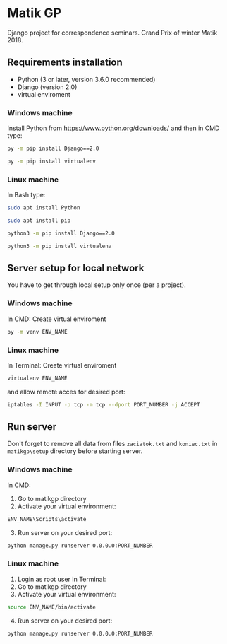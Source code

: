 # Matik GP
Django project for correspondence seminars. Grand Prix of winter Matik 2018.

## Requirements installation

 - Python (3 or later, version 3.6.0 recommended)
 - Django (version 2.0)
 - virtual enviroment

### Windows machine
Install Python from https://www.python.org/downloads/ and then in CMD type:

```cmd
py -m pip install Django==2.0
```
```cmd
py -m pip install virtualenv
```
### Linux machine
In Bash type:

```bash
sudo apt install Python
```
```bash
sudo apt install pip
```
```bash
python3 -m pip install Django==2.0
```
```bash
python3 -m pip install virtualenv
```

## Server setup for local network

You have to get through local setup only once (per a project).

### Windows machine

In CMD:
Create virtual enviroment
```cmd
py -m venv ENV_NAME
```

### Linux machine

In Terminal:
Create virtual enviroment
```cmd
virtualenv ENV_NAME
```
and allow remote acces for desired port:
```bash
iptables -I INPUT -p tcp -m tcp --dport PORT_NUMBER -j ACCEPT
```

## Run server

Don't forget to remove all data from files `zaciatok.txt` and `koniec.txt` in `matikgp\setup` directory before starting server.

### Windows machine

In CMD:
1. Go to matikgp directory
2. Activate your virtual environment:
```cmd
ENV_NAME\Scripts\activate
```
3. Run server on your desired port:
```cmd
python manage.py runserver 0.0.0.0:PORT_NUMBER
```

### Linux machine

1. Login as root user
In Terminal:
2. Go to matikgp directory
3. Activate your virtual environment:
```bash
source ENV_NAME/bin/activate
```
4. Run server on your desired port:
```bash
python manage.py runserver 0.0.0.0:PORT_NUMBER
```

